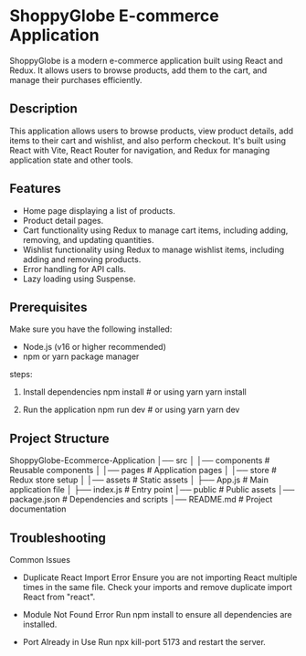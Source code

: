 # ShoppyGlobe E-commerce Application
ShoppyGlobe is a modern e-commerce application built using React and Redux. It allows users to browse products, add them to the cart, and manage their purchases efficiently.

## Description
This application allows users to browse products, view product details, add items to their cart and wishlist, and also perform checkout. It's built using React with Vite, React Router for navigation, and Redux for managing application state and other tools.

## Features
-   Home page displaying a list of products.
-   Product detail pages.
-   Cart functionality using Redux to manage cart items, including adding, 
    removing, and updating quantities.
-   Wishlist functionality using Redux to manage wishlist items, including 
    adding and removing products.
-   Error handling for API calls.
-   Lazy loading using Suspense.

## Prerequisites
Make sure you have the following installed:

- Node.js (v16 or higher recommended)
- npm or yarn package manager

steps:
1) Install dependencies
         npm install
        # or using yarn
          yarn install

2) Run the application
          npm run dev
        # or using yarn
         yarn dev


## Project Structure

ShoppyGlobe-Ecommerce-Application
│── src
│   │── components  # Reusable components
│   │── pages       # Application pages
│   │── store       # Redux store setup
│   │── assets      # Static assets
│   ├── App.js      # Main application file
│   ├── index.js    # Entry point
│── public         # Public assets
│── package.json   # Dependencies and scripts
│── README.md      # Project documentation

## Troubleshooting

Common Issues

- Duplicate React Import Error
 Ensure you are not importing React multiple times in the same file.
 Check your imports and remove duplicate import React from "react".

- Module Not Found Error
 Run npm install to ensure all dependencies are installed.

- Port Already in Use
 Run npx kill-port 5173 and restart the server.